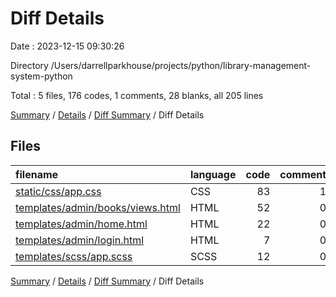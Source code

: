 # Diff Details

Date : 2023-12-15 09:30:26

Directory /Users/darrellparkhouse/projects/python/library-management-system-python

Total : 5 files,  176 codes, 1 comments, 28 blanks, all 205 lines

[Summary](results.md) / [Details](details.md) / [Diff Summary](diff.md) / Diff Details

## Files
| filename | language | code | comment | blank | total |
| :--- | :--- | ---: | ---: | ---: | ---: |
| [static/css/app.css](/static/css/app.css) | CSS | 83 | 1 | 17 | 101 |
| [templates/admin/books/views.html](/templates/admin/books/views.html) | HTML | 52 | 0 | 4 | 56 |
| [templates/admin/home.html](/templates/admin/home.html) | HTML | 22 | 0 | 2 | 24 |
| [templates/admin/login.html](/templates/admin/login.html) | HTML | 7 | 0 | 3 | 10 |
| [templates/scss/app.scss](/templates/scss/app.scss) | SCSS | 12 | 0 | 2 | 14 |

[Summary](results.md) / [Details](details.md) / [Diff Summary](diff.md) / Diff Details